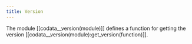 ```yaml
---
title: Version
---
```


The module [[codata__version(module)]] defines a function for getting the version 
[[codata__version(module):get_version(function)]].

